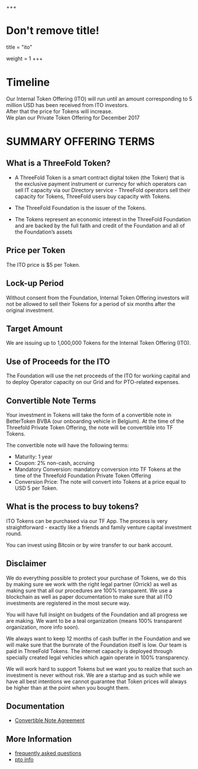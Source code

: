 +++
# Don't remove title!
title = "ito"

weight = 1
+++

# Timeline

Our Internal Token Offering (ITO) will run until an amount corresponding to 5 million USD has been received from ITO investors.  
After that the price for Tokens will increase.  
We plan our Private Token Offering for December 2017

# SUMMARY OFFERING TERMS

## What is a ThreeFold Token?

- A ThreeFold Token is a smart contract digital token (the Token) that is the exclusive payment instrument or currency for which operators can sell IT capacity via our Directory service - ThreeFold operators sell their capacity for Tokens, ThreeFold users buy capacity with Tokens.

- The ThreeFold Foundation is the issuer of the Tokens.
- The Tokens represent an economic interest in the ThreeFold Foundation and are backed by the full faith and credit of the Foundation and all of the Foundation’s assets

## Price per Token

The ITO price is $5 per Token.

## Lock-up Period

Without consent from the Foundation, Internal Token Offering investors will not be allowed to sell their Tokens for a period of six months after the original investment.

## Target Amount

We are issuing up to 1,000,000 Tokens for the Internal Token Offering (ITO).

## Use of Proceeds for the ITO

The Foundation will use the net proceeds of the ITO for working capital and to deploy Operator capacity on our Grid and for PTO-related expenses.

## Convertible Note Terms

Your investment in Tokens will take the form of a convertible note in BetterToken BVBA (our onboarding vehicle in Belgium).  At the time of the Threefold Private Token Offering, the note will be convertible into TF Tokens.

The convertible note will have the following terms:

- Maturity: 1 year
- Coupon: 2% non-cash, accruing
- Mandatory Conversion:  mandatory conversion  into TF Tokens at the time of the Threefold Foundation Private Token Offering
- Conversion Price:  The note will convert into Tokens at a price equal to USD 5 per Token.

## What is the process to buy tokens?

ITO Tokens can be purchased via our TF App.  The process is very straightforward - exactly like a friends and family venture capital investment round.

You can invest using Bitcoin or by wire transfer to our bank account.

## Disclaimer

We do everything possible to protect your purchase of Tokens, we do this by making sure we work with the right legal partner (Orrick) as well as making sure that all our procedures are 100% transparent. We use a blockchain as well as paper documentation to make sure that all ITO investments are registered in the most secure way.

You will have full insight on budgets of the Foundation and all progress we are making.
We want to be a teal organization (means 100% transparent organization, more info soon).

We always want to keep 12 months of cash buffer in the Foundation and we will make sure that the burnrate of the Foundation itself is low. Our team is paid in ThreeFold Tokens. The internet capacity is deployed through specially created legal vehicles which again operate in 100% transparency.

We will work hard to support Tokens but we want you to realize that such an investment is never without risk. We are a startup and as such while we have all best intentions we cannot guarantee that Token prices will always be higher than at the point when you bought them.

## Documentation

- [Convertible Note Agreement](http://tiny.cc/tf_ito_investment_agr)

## More Information

- [frequently asked questions](/faq)
- [pto info](/pto)
